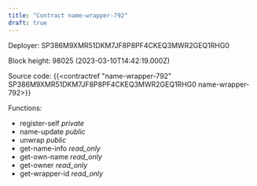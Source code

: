 ```yaml
---
title: "Contract name-wrapper-792"
draft: true
---
```

Deployer: SP386M9XMR51DKM7JF8P8PF4CKEQ3MWR2GEQ1RHG0


 



Block height: 98025 (2023-03-10T14:42:19.000Z)

Source code: {{<contractref "name-wrapper-792" SP386M9XMR51DKM7JF8P8PF4CKEQ3MWR2GEQ1RHG0 name-wrapper-792>}}

Functions:

* register-self _private_
* name-update _public_
* unwrap _public_
* get-name-info _read_only_
* get-own-name _read_only_
* get-owner _read_only_
* get-wrapper-id _read_only_
